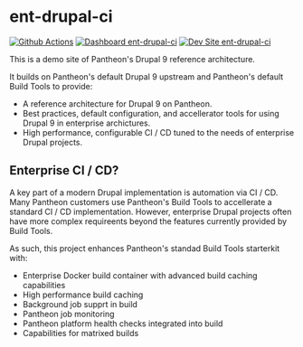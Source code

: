 # ent-drupal-ci

[![Github Actions](https://github.com/lcatlett/ent-drupal-ci/actions/workflows/build_deploy_and_test.yml/badge.svg)](https://github.com/lcatlett/ent-drupal-ci/actions/workflows/build_deploy_and_test.yml)
[![Dashboard ent-drupal-ci](https://img.shields.io/badge/dashboard-ent_drupal_ci-yellow.svg)](https://dashboard.pantheon.io/sites/f2a3dfaa-8ca9-483b-80f1-e2504030e55a#dev/code)
[![Dev Site ent-drupal-ci](https://img.shields.io/badge/site-ent_drupal_ci-blue.svg)](http://dev-ent-drupal-ci.pantheonsite.io/)

This is a demo site of Pantheon's Drupal 9 reference architecture.

It builds on Pantheon's default Drupal 9 upstream and Pantheon's default Build Tools to provide:

-  A reference architecture for Drupal 9 on Pantheon.
-  Best practices, default configuration, and accellerator tools for using Drupal 9 in enterprise archictures.
-  High performance, configurable CI / CD tuned to the needs of enterprise Drupal projects.

## Enterprise CI / CD?

A key part of a modern Drupal implementation is automation via CI / CD. Many Pantheon customers use Pantheon's Build Tools to accellerate a standard CI / CD implementation. However, enterprise Drupal projects often have more complex requireents beyond the features currently provided by Build Tools. 
  
As such, this project enhances Pantheon's standad Build Tools starterkit with:

- Enterprise Docker build container with advanced build caching capabilities
- High performance build caching
- Background job supprt in build
- Pantheon job monitoring
- Pantheon platform health checks integrated into build
- Capabilities for matrixed builds
